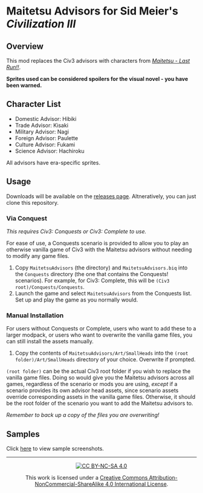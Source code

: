 # Maitetsu Advisors for Sid Meier's *Civilization III*

## Overview

This mod replaces the Civ3 advisors with characters from *[Maitetsu - Last Run!!](https://vndb.org/v25635)*.

**Sprites used can be considered spoilers for the visual novel - you have been warned.**

## Character List

* Domestic Advisor: Hibiki
* Trade Advisor: Kisaki
* Military Advisor: Nagi
* Foreign Advisor: Paulette
* Culture Advisor: Fukami
* Science Advisor: Hachiroku

All advisors have era-specific sprites.

## Usage

Downloads will be available on the [releases page](https://github.com/1230james/maitetsu-civ3-advisors/releases). Altneratively, you can just clone this repository.

### Via Conquest

*This requires Civ3: Conquests or Civ3: Complete to use.*

For ease of use, a Conquests scenario is provided to allow you to play an otherwise vanilla game of Civ3 with the Maitetsu advisors without needing to modify any game files.

1. Copy `MaitetsuAdvisors` (the directory) and `MaitetsuAdvisors.biq` into the `Conquests` directory (the one that contains the Conquests! scenarios). For example, for Civ3: Complete, this will be `(Civ3 root)/Conquests/Conquests`.
2. Launch the game and select `MaitetsuAdvisors` from the Conquests list. Set up and play the game as you normally would.

### Manual Installation

For users without Conquests or Complete, users who want to add these to a larger modpack, or users who want to overwrite the vanilla game files, you can still install the assets manually.

1. Copy the contents of `MaitetsuAdvisors/Art/SmallHeads` into the `(root folder)/Art/SmallHeads` directory of your choice. Overwrite if prompted.

`(root folder)` can be the actual Civ3 root folder if you wish to replace the vanilla game files. Doing so would give you the Maitetsu advisors across all games, regardless of the scenario or mods you are using, *except* if a scenario provides its own advisor head assets, since scenario assets override corresponding assets in the vanilla game files. Otherwise, it should be the root folder of the scenario you want to add the Maitetsu advisors to.

*Remember to back up a copy of the files you are overwriting!*

## Samples

Click [here](https://github.com/1230james/maitetsu-civ3-advisors/blob/master/samples.md) to view sample screenshots.

---

<div style="text-align: center;">

[![CC BY-NC-SA 4.0](https://i.creativecommons.org/l/by-nc-sa/4.0/88x31.png)](http://creativecommons.org/licenses/by-nc-sa/4.0/)

This work is licensed under a [Creative Commons Attribution-NonCommercial-ShareAlike 4.0 International License](http://creativecommons.org/licenses/by-nc-sa/4.0/).

</div>